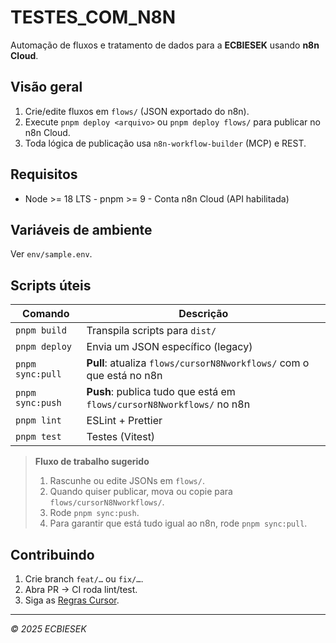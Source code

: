 # TESTES_COM_N8N
<!-- teste log -->
Automação de fluxos e tratamento de dados para a **ECBIESEK** usando **n8n Cloud**.

## Visão geral
1. Crie/edite fluxos em `flows/` (JSON exportado do n8n).
2. Execute `pnpm deploy <arquivo>` ou `pnpm deploy flows/` para publicar no n8n Cloud.
3. Toda lógica de publicação usa `n8n-workflow-builder` (MCP) e REST.

## Requisitos
- Node >= 18 LTS - pnpm >= 9 - Conta n8n Cloud (API habilitada)

## Variáveis de ambiente
Ver `env/sample.env`.

## Scripts úteis
| Comando           | Descrição                              |
|-------------------|----------------------------------------|
| `pnpm build`      | Transpila scripts para `dist/`         |
| `pnpm deploy`     | Envia um JSON específico (legacy)          |
| `pnpm sync:pull`  | **Pull**: atualiza `flows/cursorN8Nworkflows/` com o que está no n8n |
| `pnpm sync:push`  | **Push**: publica tudo que está em `flows/cursorN8Nworkflows/` no n8n |
| `pnpm lint`       | ESLint + Prettier                      |
| `pnpm test`       | Testes (Vitest)                        |

> **Fluxo de trabalho sugerido**  
> 1. Rascunhe ou edite JSONs em `flows/`.  
> 2. Quando quiser publicar, mova ou copie para `flows/cursorN8Nworkflows/`.  
> 3. Rode `pnpm sync:push`.  
> 4. Para garantir que está tudo igual ao n8n, rode `pnpm sync:pull`.

## Contribuindo
1. Crie branch `feat/…` ou `fix/…`.<br>
2. Abra PR → CI roda lint/test.<br>
3. Siga as [Regras Cursor](context/rules.mdc).

---
_© 2025 ECBIESEK_ 
